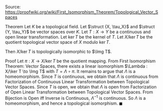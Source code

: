 # 

Source: https://proofwiki.org/wiki/First_Isomorphism_Theorem/Topological_Vector_Spaces

Theorem
Let $K$ be a topological field.
Let $\struct {X, \tau_X}$ and $\struct {Y, \tau_Y}$ be vector spaces over $K$.
Let $T : X \to Y$ be a continuous and open linear transformation.
Let $\ker T$ be the kernel of $T$.
Let $X/\ker T$ be the quotient topological vector space of $X$ modulo $\ker T$.

Then $X/\ker T$ is topologically isomorphic to $\Img T$.


Proof
Let $\pi : X \to X/\ker T$ be the quotient mapping.
From First Isomorphism Theorem: Vector Spaces, there exists a linear isomorphism $\Lambda : X/\ker T \to \Img T$ with $T = \Lambda \circ \pi$. 
It remains to argue that $\Lambda$ is a homeomorphism.
Since $T$ is continuous, we obtain that $\Lambda$ is continuous from Factorization of Continuous Linear Transformation between Topological Vector Spaces.
Since $T$ is open, we obtain that $\Lambda$ is open from Factorization of Open Linear Transformation between Topological Vector Spaces.
From Bijection is Open iff Inverse is Continuous, $\Lambda^{-1}$ is continuous.
So $\Lambda$ is a homeomorphism, and hence a topological isomorphism.
$\blacksquare$





